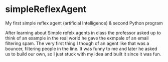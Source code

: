 # simpleReflexAgent
My first simple reflex agent (artificial Intelligence) & second Python program

After learning about Simple refelx agents in class the professor asked up to think of an example in the real world he gave the exmpale of an email filtering spam. The very first thing I though of an agent like that was a bouncer, filtering people in the line. It was funny to me and later he asked us to build our own, so I just stuck with my idea and built it since it was fun.
